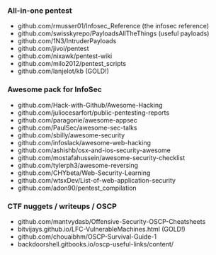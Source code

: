 ### All-in-one pentest

- github.com/rmusser01/Infosec_Reference (the infosec reference)
- github.com/swisskyrepo/PayloadsAllTheThings (useful payloads)
- github.com/1N3/IntruderPayloads
- github.com/jivoi/pentest
- github.com/nixawk/pentest-wiki
- github.com/milo2012/pentest_scripts
- github.com/lanjelot/kb (GOLD!)


### Awesome pack for InfoSec

- github.com/Hack-with-Github/Awesome-Hacking
- github.com/juliocesarfort/public-pentesting-reports
- github.com/paragonie/awesome-appsec
- github.com/PaulSec/awesome-sec-talks
- github.com/sbilly/awesome-security
- github.com/infoslack/awesome-web-hacking
- github.com/ashishb/osx-and-ios-security-awesome
- github.com/mostafahussein/awesome-security-checklist
- github.com/tylerph3/awesome-reversing
- github.com/CHYbeta/Web-Security-Learning
- github.com/wtsxDev/List-of-web-application-security
- github.com/adon90/pentest_compilation


### CTF nuggets / writeups / OSCP

- github.com/mantvydasb/Offensive-Security-OSCP-Cheatsheets
- bitvijays.github.io/LFC-VulnerableMachines.html (GOLD!)
- github.com/chouaibhm/OSCP-Survival-Guide-1
- backdoorshell.gitbooks.io/oscp-useful-links/content/
